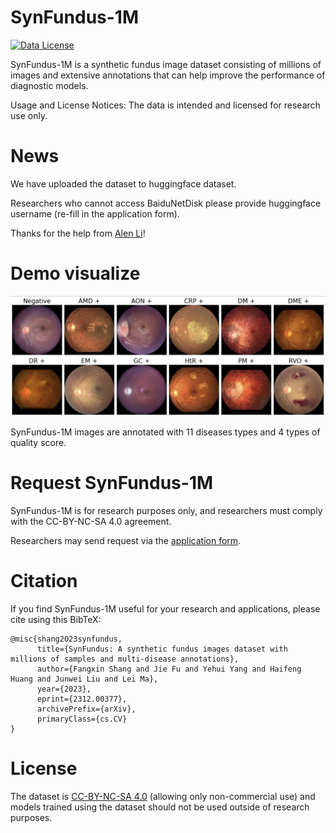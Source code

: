 # SynFundus-1M

[![Data License](https://img.shields.io/badge/Data_License-CC_BY_NC_SA_4.0-red)](./LICENSE)

SynFundus-1M is a synthetic fundus image dataset consisting of millions of images and extensive annotations that can help improve the performance of diagnostic models.

Usage and License Notices: The data is intended and licensed for research use only.

# News

We have uploaded the dataset to huggingface dataset. 

Researchers who cannot access BaiduNetDisk please provide huggingface username (re-fill in the application form).

Thanks for the help from [Alen Li](https://huggingface.co/chknug)!

# Demo visualize
![SynFundus-1M Demo](./assets/demo.png)

SynFundus-1M images are annotated with 11 diseases types and 4 types of quality score. 

# Request SynFundus-1M

SynFundus-1M is for research purposes only, and researchers must comply with the CC-BY-NC-SA 4.0 agreement.

Researchers may send request via the [application form](https://forms.gle/FHRxZoAwFGGs1mEs8).

# Citation

If you find SynFundus-1M useful for your research and applications, please cite using this BibTeX:

```
@misc{shang2023synfundus,
      title={SynFundus: A synthetic fundus images dataset with millions of samples and multi-disease annotations}, 
      author={Fangxin Shang and Jie Fu and Yehui Yang and Haifeng Huang and Junwei Liu and Lei Ma},
      year={2023},
      eprint={2312.00377},
      archivePrefix={arXiv},
      primaryClass={cs.CV}
}
```

# License
The dataset is [CC-BY-NC-SA 4.0](./LICENSE) (allowing only non-commercial use) and models trained using the dataset should not be used outside of research purposes.
